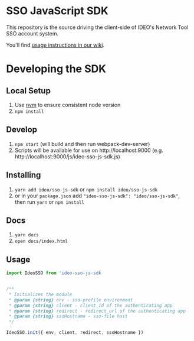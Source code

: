 # SSO JavaScript SDK

This repository is the source driving the client-side of IDEO's Network Tool SSO account system.

You'll find [usage instructions in our wiki](https://github.com/ideo/ideo-products/wiki/Integrating-Ideo-SSO).

# Developing the SDK

## Local Setup

1. Use [nvm](https://github.com/creationix/nvm) to ensure consistent node version
2. `npm install`

## Develop

1. `npm start` (will build and then run webpack-dev-server)
2. Scripts will be available for use on http://localhost:9000 (e.g. http://localhost:9000/js/ideo-sso-js-sdk.js)

## Installing
1. `yarn add ideo/sso-js-sdk` or `npm install ideo/sso-js-sdk`
2. or in your `package.json` add `"ideo-sso-js-sdk": "ideo/sso-js-sdk"`, then run `yarn` or `npm install`

## Docs
1. `yarn docs`
2. `open docs/index.html`

## Usage
```js
import IdeoSSO from 'ideo-sso-js-sdk


/**
 * Initializes the module
 * @param {string} env - sso-profile environment
 * @param {string} client - client_id of the authenticating app
 * @param {string} redirect - redirect_url of the authenticating app
 * @param {string} ssoHostname - sso-file host
 */

IdeoSSO.init({ env, client, redirect, ssoHostname })
```

